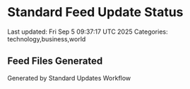 # Standard Feed Update Status
Last updated: Fri Sep  5 09:37:17 UTC 2025
Categories: technology,business,world

## Feed Files Generated

Generated by Standard Updates Workflow
